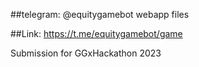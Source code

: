 ##telegram: @equitygamebot webapp files

##Link: https://t.me/equitygamebot/game

Submission for GGxHackathon 2023
